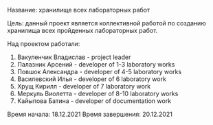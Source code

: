 Название: хранилище всех лабораторных работ

Цель: данный проект является коллективной работой по созданию хранилища всех пройденных лабораторных работ. 

Над проектом работали: 
1. Вакуленчик Владислав - project leader
2. Палазник Арсений - developer of 1-3 laboratory works
3. Повшок Александра - developer of 4-5 laboratory works
4. Василевский Илья - developer of 6 laboratory work
5. Хрущ Кирилл - developer of 7 laboratory work
6. Меркуль Виолетта - developer of 8-10 laboratory works
7. Кайыпова Батина - developer of documentation work

Время начала: 18.12.2021
Время завершения: 20.12.2021
